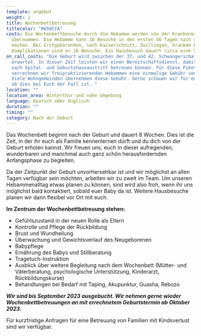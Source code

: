 ```yaml
---
template: angebot
weight: 1
title: Wochenbettbetreuung
titlecolor: "#659CCA"
costs: Die Wochenbettbesuche durch die Hebamme werden von der Krankenkasse
  übernommen. Die Hebamme kann 10 Besuche in den ersten 56 Tagen nach der Geburt
  machen. Bei Erstgebärenden, nach Kaiserschnitt, Zwillingen, krankem Kind oder
  Komplikationen sind es 16 Besuche. Ein Hausbesuch dauert circa eine Stunde.
on_call_costs: "Die Geburt wird zwischen der 37. und 42. Schwangerschaftswoche
  erwartet. In dieser Zeit leisten wir einen Bereitschaftsdienst, damit wir euch
  nach Spital- und Geburtshausaustritt betreuen können. Für diese Pikettzeit
  verrechnen wir freipraktizierenden Hebammen eine einmalige Gebühr von 115 CHF.
  Viele Wohngemeinden übernehmen diese Gebühr. Gerne schauen wir für euch nach,
  ob dies bei Euch der Fall ist. "
location: ""
location_area: Winterthur und nahe Umgebung
language: Deutsch oder Englisch
duration: ""
timing: ""
category: Nach der Geburt
---
```

Das Wochenbett beginnt nach der Geburt und dauert 8 Wochen. Dies ist die Zeit, in der ihr euch als Familie kennenlernen dürft und du dich von der Geburt erholen kannst. Wir freuen uns, euch in dieser aufregenden, wunderbaren und manchmal auch ganz schön herausfordernden Anfangsphase zu begleiten.

Da der Zeitpunkt der Geburt unvorhersehbar ist und wir möglichst an allen Tagen verfügbar sein möchten, arbeiten wir zu zweit im Team. Um unseren Hebammenalltag etwas planen zu  können, sind wird also froh, wenn ihr uns möglichst bald kontaktiert, sobald euer Baby da ist. Weitere Hausbesuche planen wir dann flexibel vor Ort mit euch.

**Im Zentrum der Wochenbettbetreuung stehen:**

* Gefühlszustand in der neuen Rolle als Eltern
* Kontrolle und Pflege der Rückbildung
* Brust und Wundheilung
* Überwachung und Gewichtsverlauf des Neugeborenen
* Babypflege
* Ernährung des Babys und Stillberatung
* Tragetuch-Instruktion
* Ausblick über weitere Begleitung nach dem Wochenbett (Mütter- und Väterberatung, psychologische Unterstützung, Kinderarzt, Rückbildungskurse)
* Behandlungen bei Bedarf mit Taping, Akupunktur, Guasha, Rebozo

***Wir sind bis September 2023 ausgebucht. Wir nehmen gerne wieder Wochenbettbetreuungen an mit errechnetem Geburtstermin ab Oktober 2023.***

Für kurzfristige Anfragen für eine Betreuung von Familien mit Kindsverlust sind wir verfügbar.